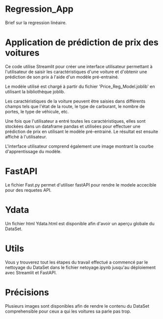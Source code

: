 # Regression_App
Brief sur la regression linéaire.


# Application de prédiction de prix des voitures

Ce code utilise Streamlit pour créer une interface utilisateur permettant à l'utilisateur de saisir les caractéristiques d'une voiture et d'obtenir une prédiction de son prix à l'aide d'un modèle pré-entrainé.

Le modèle utilisé est chargé à partir du fichier 'Price_Reg_Model.joblib' en utilisant la bibliothèque joblib.

Les caractéristiques de la voiture peuvent être saisies dans différents champs tels que l'état de la route, le type de carburant, le nombre de portes, le type de véhicule, etc.

Une fois que l'utilisateur a entré toutes les caractéristiques, elles sont stockées dans un dataframe pandas et utilisées pour effectuer une prédiction de prix en utilisant le modèle pré-entrainé. Le résultat est ensuite affiché à l'utilisateur.

L'interface utilisateur comprend également une image montrant la courbe d'apprentissage du modèle.

# FastAPI

Le fichier Fast.py permet d'utiliser fastAPI pour rendre le modele accecible pour des requetes API.

# Ydata

Un fichier html Ydata.html est disponible afin d'avoir un aperçu globale du DataSet.

# Utils

Vous y trouverez tout les étapes du travail effectué a commencé par le nettoyage du DataSet dans le fichier netoyage.ipynb jusqu'au déploiement avec Streamlit et FastAPI.

# Précisions

Plusieurs images sont disponibles afin de rendre le contenu du DataSet comprehensible pour ceux a qui les voitures sa parle pas trop.

